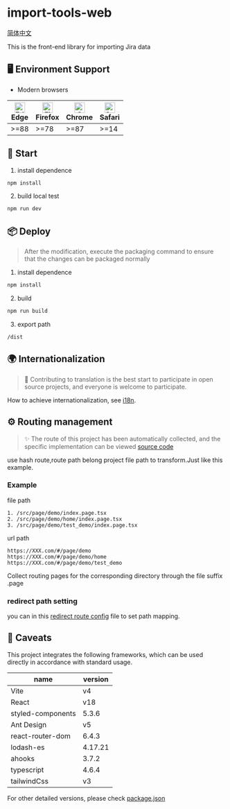 # import-tools-web

[简体中文](./documents/zh-Hans/README.md)

This is the front-end library for importing Jira data

## 🖥 Environment Support

- Modern browsers

| [<img src="https://raw.githubusercontent.com/alrra/browser-logos/master/src/edge/edge_48x48.png" alt="Edge" width="24px" height="24px" />](http://godban.github.io/browsers-support-badges/)<br>Edge | [<img src="https://raw.githubusercontent.com/alrra/browser-logos/master/src/firefox/firefox_48x48.png" alt="Firefox" width="24px" height="24px" />](http://godban.github.io/browsers-support-badges/)<br>Firefox | [<img src="https://raw.githubusercontent.com/alrra/browser-logos/master/src/chrome/chrome_48x48.png" alt="Chrome" width="24px" height="24px" />](http://godban.github.io/browsers-support-badges/)<br>Chrome | [<img src="https://raw.githubusercontent.com/alrra/browser-logos/master/src/safari/safari_48x48.png" alt="Safari" width="24px" height="24px" />](http://godban.github.io/browsers-support-badges/)<br>Safari |
| --- | --- | --- | --- |
| >=88 | >=78 | >=87 | >=14 |

## 🚀 Start
1. install dependence
```bash
npm install
```
2. build local test
```bash
npm run dev
```

## 📦 Deploy
> After the modification, execute the packaging command to ensure that the changes can be packaged normally
1. install dependence
```bash
npm install
```
2. build
```bash
npm run build
```
3. export path
```
/dist
```

## 🌍 Internationalization
> 👏 Contributing to translation is the best start to participate in open source projects, and everyone is welcome to participate.

How to achieve internationalization, see [i18n](./documents/i18n/i18n-en.md).

## ⚙️ Routing management
> ✨ The route of this project has been automatically collected, and the specific implementation can be viewed [source code](./src/router/index.tsx)

use hash route,route path belong project file path to transform.Just like this example.

### Example
file path
```
1. /src/page/demo/index.page.tsx
2. /src/page/demo/home/index.page.tsx
3. /src/page/demo/test_demo/index.page.tsx
```
url path
```
https://XXX.com/#/page/demo
https://XXX.com/#/page/demo/home
https://XXX.com/#/page/demo/test_demo
```
Collect routing pages for the corresponding directory through the file suffix .page

### redirect path setting
you can in this [redirect route config](./src//router/routes.ts) file to set path mapping.

## 🔔 Caveats
This project integrates the following frameworks, which can be used directly in accordance with standard usage.

| name | version |
| - | - |
| Vite | v4 |
| React | v18 |
| styled-components | 5.3.6 |
| Ant Design | v5 |
| react-router-dom | 6.4.3 |
| lodash-es | 4.17.21 |
| ahooks | 3.7.2 |
| typescript| 4.6.4 |
| tailwindCss | v3 |

For other detailed versions, please check [package.json](./package.json)

